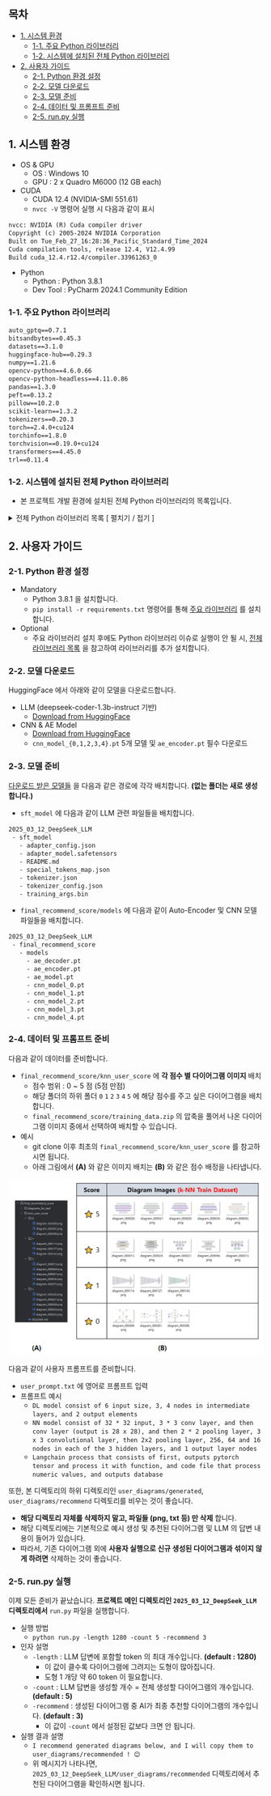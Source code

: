 ## 목차

* [1. 시스템 환경](#1-시스템-환경)
  * [1-1. 주요 Python 라이브러리](#1-1-주요-python-라이브러리)
  * [1-2. 시스템에 설치된 전체 Python 라이브러리](#1-2-시스템에-설치된-전체-python-라이브러리)
* [2. 사용자 가이드](#2-사용자-가이드)
  * [2-1. Python 환경 설정](#2-1-python-환경-설정) 
  * [2-2. 모델 다운로드](#2-2-모델-다운로드)
  * [2-3. 모델 준비](#2-3-모델-준비)
  * [2-4. 데이터 및 프롬프트 준비](#2-4-데이터-및-프롬프트-준비)
  * [2-5. run.py 실행](#2-5-runpy-실행)

## 1. 시스템 환경

* OS & GPU
  * OS : Windows 10
  * GPU : 2 x Quadro M6000 (12 GB each)
* CUDA
  * CUDA 12.4 (NVIDIA-SMI 551.61)
  * ```nvcc -V``` 명령어 실행 시 다음과 같이 표시

```
nvcc: NVIDIA (R) Cuda compiler driver
Copyright (c) 2005-2024 NVIDIA Corporation
Built on Tue_Feb_27_16:28:36_Pacific_Standard_Time_2024
Cuda compilation tools, release 12.4, V12.4.99
Build cuda_12.4.r12.4/compiler.33961263_0
```

* Python
  * Python : Python 3.8.1
  * Dev Tool : PyCharm 2024.1 Community Edition

### 1-1. 주요 Python 라이브러리

```
auto_gptq==0.7.1
bitsandbytes==0.45.3
datasets==3.1.0
huggingface-hub==0.29.3
numpy==1.21.6
opencv-python==4.6.0.66
opencv-python-headless==4.11.0.86
pandas==1.3.0
peft==0.13.2
pillow==10.2.0
scikit-learn==1.3.2
tokenizers==0.20.3
torch==2.4.0+cu124
torchinfo==1.8.0
torchvision==0.19.0+cu124
transformers==4.45.0
trl==0.11.4
```

### 1-2. 시스템에 설치된 전체 Python 라이브러리

* 본 프로젝트 개발 환경에 설치된 전체 Python 라이브러리의 목록입니다.

<details><summary>전체 Python 라이브러리 목록 [ 펼치기 / 접기 ]</summary>

```
absl-py==2.1.0
accelerate==1.0.1
aiohappyeyeballs==2.4.4
aiohttp==3.10.11
aiosignal==1.3.1
astunparse==1.6.3
async-timeout==5.0.1
attrs==25.3.0
auto_gptq==0.7.1
bitsandbytes==0.45.3
cachetools==5.3.3
certifi==2024.2.2
charset-normalizer==3.3.2
colorama==0.4.6
coloredlogs==15.0.1
contourpy==1.1.1
cycler==0.12.1
Cython==3.0.12
datasets==3.1.0
Deprecated==1.2.18
dill==0.3.8
docstring_parser==0.16
eval_type_backport==0.2.2
filelock==3.13.4
flatbuffers==1.12
fonttools==4.51.0
frozenlist==1.5.0
fsspec==2024.3.1
gast==0.4.0
gekko==1.2.1
google-auth==2.28.1
google-auth-oauthlib==0.4.6
google-pasta==0.2.0
grpcio==1.62.0
h5py==3.10.0
huggingface-hub==0.29.3
humanfriendly==10.0
idna==3.6
importlib-metadata==7.0.1
importlib_resources==6.4.0
intel-extension-for-transformers==1.4.2
Jinja2==3.1.3
joblib==1.4.2
keras==2.8.0
Keras-Preprocessing==1.1.2
kiwisolver==1.4.5
libclang==16.0.6
Markdown==3.5.2
markdown-it-py==3.0.0
MarkupSafe==2.1.5
matplotlib==3.7.5
mdurl==0.1.2
mpmath==1.3.0
multidict==6.1.0
multiprocess==0.70.16
networkx==3.1
neural_compressor==3.3
numpy==1.21.6
oauthlib==3.2.2
opencv-python==4.6.0.66
opencv-python-headless==4.11.0.86
opt-einsum==3.3.0
optimum==1.23.3
packaging==23.2
pandas==1.3.0
peft==0.13.2
pillow==10.2.0
prettytable==3.11.0
propcache==0.2.0
protobuf==3.19.6
psutil==7.0.0
py-cpuinfo==9.0.0
pyarrow==17.0.0
pyasn1==0.5.1
pyasn1-modules==0.3.0
pycocotools-windows==2.0.0.2
pydot==2.0.0
Pygments==2.19.1
pyparsing==3.1.2
pyreadline3==3.5.4
python-dateutil==2.9.0.post0
python-version==0.0.2
pytz==2024.1
PyYAML==6.0.1
regex==2023.12.25
requests==2.32.3
requests-oauthlib==1.3.1
rich==13.9.4
rouge==1.0.1
rsa==4.9
safetensors==0.4.3
schema==0.7.7
scikit-learn==1.3.2
scipy==1.10.1
sentencepiece==0.2.0
shtab==1.7.1
six==1.16.0
sympy==1.12
tensorboard==2.8.0
tensorboard-data-server==0.6.1
tensorboard-plugin-wit==1.8.1
tensorflow-estimator==2.9.0
tensorflow-gpu==2.8.0
tensorflow-io-gcs-filesystem==0.31.0
termcolor==2.4.0
tf-estimator-nightly==2.8.0.dev2021122109
tfutil==0.8.1
threadpoolctl==3.5.0
tokenizers==0.20.3
torch==2.4.0+cu124
torchaudio==2.4.0+cu124
torchinfo==1.8.0
torchvision==0.19.0+cu124
tqdm==4.67.1
transformers==4.45.0
trl==0.11.4
typeguard==4.4.0
typing_extensions==4.10.0
tyro==0.9.17
urllib3==2.2.1
wcwidth==0.2.13
Werkzeug==3.0.1
wrapt==1.16.0
xxhash==3.5.0
yarl==1.15.2
zipp==3.17.0
```

</details>

## 2. 사용자 가이드

### 2-1. Python 환경 설정

* Mandatory
  * Python 3.8.1 을 설치합니다.
  * ```pip install -r requirements.txt``` 명령어를 통해 [주요 라이브러리](#1-1-주요-python-라이브러리) 를 설치합니다.
* Optional
  * 주요 라이브러리 설치 후에도 Python 라이브러리 이슈로 실행이 안 될 시, [전체 라이브러리 목록](#1-2-시스템에-설치된-전체-python-라이브러리) 을 참고하여 라이브러리를 추가 설치합니다.

### 2-2. 모델 다운로드

HuggingFace 에서 아래와 같이 모델을 다운로드합니다.

* LLM (deepseek-coder-1.3b-instruct 기반)
  * [Download from HuggingFace](https://huggingface.co/daebakgazua/deepseek-coder-1.3b-instruct-diagram-wannabesuperteur)
* CNN & AE Model
  * [Download from HuggingFace](https://huggingface.co/daebakgazua/project_20250312_diagram_cnn_and_ae) 
  * ```cnn_model_{0,1,2,3,4}.pt``` 5개 모델 및 ```ae_encoder.pt``` 필수 다운로드

### 2-3. 모델 준비

[다운로드 받은 모델들](#2-2-모델-다운로드) 을 다음과 같은 경로에 각각 배치합니다. **(없는 폴더는 새로 생성합니다.)**

* ```sft_model``` 에 다음과 같이 LLM 관련 파일들을 배치합니다.

```
2025_03_12_DeepSeek_LLM
 - sft_model
   - adapter_config.json
   - adapter_model.safetensors
   - README.md
   - special_tokens_map.json
   - tokenizer.json
   - tokenizer_config.json
   - training_args.bin
```

* ```final_recommend_score/models``` 에 다음과 같이 Auto-Encoder 및 CNN 모델 파일들을 배치합니다.

```
2025_03_12_DeepSeek_LLM
 - final_recommend_score
   - models
     - ae_decoder.pt
     - ae_encoder.pt
     - ae_model.pt
     - cnn_model_0.pt
     - cnn_model_1.pt
     - cnn_model_2.pt
     - cnn_model_3.pt
     - cnn_model_4.pt
```

### 2-4. 데이터 및 프롬프트 준비

다음과 같이 데이터를 준비합니다.

* ```final_recommend_score/knn_user_score``` 에 **각 점수 별 다이어그램 이미지** 배치
  * 점수 범위 : 0 ~ 5 점 (5점 만점) 
  * 해당 폴더의 하위 폴더 ```0``` ```1``` ```2``` ```3``` ```4``` ```5``` 에 해당 점수를 주고 싶은 다이어그램을 배치합니다.
  * ```final_recommend_score/training_data.zip``` 의 압축을 풀어서 나온 다이어그램 이미지 중에서 선택하여 배치할 수 있습니다.
* 예시
  * git clone 이후 최초의 ```final_recommend_score/knn_user_score``` 를 참고하시면 됩니다.
  * 아래 그림에서 **(A)** 와 같은 이미지 배치는 **(B)** 와 같은 점수 배정을 나타냅니다.

![image](../images/250312_21.PNG)

다음과 같이 사용자 프롬프트를 준비합니다.

* ```user_prompt.txt``` 에 영어로 프롬프트 입력
* 프롬프트 예시
  * ```DL model consist of 6 input size, 3, 4 nodes in intermediate layers, and 2 output elements```
  * ```NN model consist of 32 * 32 input, 3 * 3 conv layer, and then conv layer (output is 28 x 28), and then 2 * 2 pooling layer, 3 x 3 convolutional layer, then 2x2 pooling layer, 256, 64 and 16 nodes in each of the 3 hidden layers, and 1 output layer nodes```
  * ```Langchain process that consists of first, outputs pytorch tensor and process it with function, and code file that process numeric values, and outputs database```

또한, 본 디렉토리의 하위 디렉토리인 ```user_diagrams/generated```, ```user_diagrams/recommend``` 디렉토리를 비우는 것이 좋습니다.

* **해당 디렉토리 자체를 삭제하지 말고, 파일들 (png, txt 등) 만 삭제** 합니다.
* 해당 디렉토리에는 기본적으로 예시 생성 및 추천된 다이어그램 및 LLM 의 답변 내용이 들어가 있습니다.
* 따라서, 기존 다이어그램 외에 **사용자 실행으로 신규 생성된 다이어그램과 섞이지 않게 하려면** 삭제하는 것이 좋습니다.

### 2-5. run.py 실행

이제 모든 준비가 끝났습니다. **프로젝트 메인 디렉토리인 ```2025_03_12_DeepSeek_LLM``` 디렉토리에서** ```run.py``` 파일을 실행합니다.

* 실행 방법
  * ```python run.py -length 1280 -count 5 -recommend 3```
* 인자 설명
  * ```-length``` : LLM 답변에 포함할 token 의 최대 개수입니다. **(default : 1280)**
    * 이 값이 클수록 다이어그램에 그려지는 도형이 많아집니다.
    * 도형 1 개당 약 60 token 이 필요합니다.
  * ```-count``` : LLM 답변을 생성할 개수 = 전체 생성할 다이어그램의 개수입니다. **(default : 5)**
  * ```-recommend``` : 생성된 다이어그램 중 AI가 최종 추천할 다이어그램의 개수입니다. **(default : 3)**
    * 이 값이 ```-count``` 에서 설정된 값보다 크면 안 됩니다. 
* 실행 결과 설명
  * ```I recommend generated diagrams below, and I will copy them to user_diagrams/recommended ! 😊```
  * 위 메시지가 나타나면, ```2025_03_12_DeepSeek_LLM/user_diagrams/recommended``` 디렉토리에서 추천된 다이어그램을 확인하시면 됩니다.